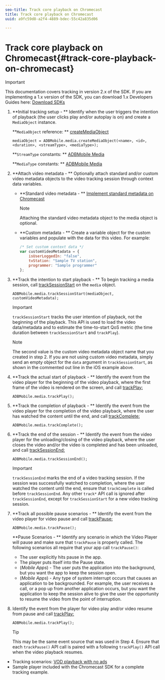 ```yaml
---
seo-title: Track core playback on Chromecast
title: Track core playback on Chromecast
uuid: a9fc59d8-a2f4-4889-bdec-55c42a835d06

---
```


# Track core playback on Chromecast{#track-core-playback-on-chromecast}

>[!IMPORTANT]
>
>This documentation covers tracking in version 2.x of the SDK. If you are implementing a 1.x version of the SDK, you can download 1.x Developers Guides here: [Download SDKs](../../../sdk-implement/download-sdks.md)

1. **Initial tracking setup - ** Identify when the user triggers the intention of playback (the user clicks play and/or autoplay is on) and create a `MediaObject` instance.

   **`MediaObject` reference: ** [createMediaObject](https://adobe-marketing-cloud.github.io/media-sdks/reference/chromecast/ADBMobile.media.html#.createMediaObject) 

   ```
   mediaObject = ADBMobile.media.createMediaObject(<name>, <id>, <duration>, <streamType>, <mediaType>); 
   ```

   **`StreamType` constants: ** [ADBMobile Media](https://adobe-marketing-cloud.github.io/media-sdks/reference/chromecast/ADBMobile.media.html#.StreamType)

   **`MediaType` constants: ** [ADBMobile Media](https://adobe-marketing-cloud.github.io/media-sdks/reference/chromecast/ADBMobile.media.html#.MediaType)

1. **Attach video metadata - ** Optionally attach standard and/or custom video metadata objects to the video tracking session through context data variables.

    * **Standard video metadata - ** [Implement standard metadata on Chromecast](../../../sdk-implement/track-av-playback/impl-std-metadata/impl-std-metadata-chromecast.md)     
    
      >[!NOTE]
      >
      >Attaching the standard video metadata object to the media object is optional.

    * **Custom metadata - ** Create a variable object for the custom variables and populate with the data for this video. For example:

      ```js    
      /* Set custom context data */ 
      var customVideoMetadata = { 
          isUserLoggedIn: "false", 
          tvStation: "Sample TV station", 
          programmer: "Sample programmer" 
      };
      ```

1. **Track the intention to start playback - ** To begin tracking a media session, call [trackSessionStart](https://adobe-marketing-cloud.github.io/media-sdks/reference/chromecast/ADBMobile.media.html#.trackSessionStart) on the `media` object. 

   ```
   ADBMobile.media.trackSessionStart(mediaObject, customVideoMetadata);
   ```

   >[!IMPORTANT]
   >
   >`trackSessionStart` tracks the user intention of playback, not the beginning of the playback. This API is used to load the video data/metadata and to estimate the time-to-start QoS metric (the time duration between `trackSessionStart` and `trackPlay`).

   >[!NOTE]
   >
   >The second value is the custom video metadata object name that you created in step 2. If you are not using custom video metadata, simply send an empty object for the `data` argument in `trackSessionStart`, as shown in the commented out line in the iOS example above.

1. **Track the actual start of playback - ** Identify the event from the video player for the beginning of the video playback, where the first frame of the video is rendered on the screen, and call [trackPlay:](https://adobe-marketing-cloud.github.io/media-sdks/reference/chromecast/ADBMobile.media.html#.trackPlay)

   ```
   ADBMobile.media.trackPlay();
   ```

1. **Track the completion of playback - ** Identify the event from the video player for the completion of the video playback, where the user has watched the content until the end, and call [trackComplete:](https://adobe-marketing-cloud.github.io/media-sdks/reference/chromecast/ADBMobile.media.html#.trackComplete) 

   ```
   ADBMobile.media.trackComplete();
   ```

1. **Track the end of the session - ** Identify the event from the video player for the unloading/closing of the video playback, where the user closes the video and/or the video is completed and has been unloaded, and call [trackSessionEnd:](https://adobe-marketing-cloud.github.io/media-sdks/reference/chromecast/ADBMobile.media.html#.trackSessionEnd) 

   ```
   ADBMobile.media.trackSessionEnd();
   ```

   >[!IMPORTANT]
   >
   >`trackSessionEnd` marks the end of a video tracking session. If the session was successfully watched to completion, where the user watched the content until the end, ensure that `trackComplete` is called before `trackSessionEnd`. Any other `track*` API call is ignored after `trackSessionEnd`, except for `trackSessionStart` for a new video tracking session.

1. **Track all possible pause scenarios - ** Identify the event from the video player for video pause and call [trackPause:](https://adobe-marketing-cloud.github.io/media-sdks/reference/chromecast/ADBMobile.media.html#.trackPause) 

   ```
   ADBMobile.media.trackPause();
   ```

   **Pause Scenarios - ** Identify any scenario in which the Video Player will pause and make sure that `trackPause` is properly called. The following scenarios all require that your app call `trackPause()`:

    * The user explicitly hits pause in the app.
    * The player puts itself into the Pause state.
    * (*Mobile Apps*) - The user puts the application into the background, but you want the app to keep the session open.
    * (*Mobile Apps*) - Any type of system interrupt occurs that causes an application to be backgrounded. For example, the user receives a call, or a pop up from another application occurs, but you want the application to keep the session alive to give the user the opportunity to resume the video from the point of interruption.

1. Identify the event from the player for video play and/or video resume from pause and call [trackPlay:](https://adobe-marketing-cloud.github.io/media-sdks/reference/chromecast/ADBMobile.media.html#.trackComplete) 

   ```
   ADBMobile.media.trackPlay();
   ```

   >[!TIP]
   >
   >This may be the same event source that was used in Step 4. Ensure that each `trackPause()` API call is paired with a following `trackPlay()` API call when the video playback resumes.

* Tracking scenarios: [VOD playback with no ads](../../../sdk-implement/tracking-scenarios/vod-no-intrs-details.md)
* Sample player included with the Chromecast SDK for a complete tracking example.

